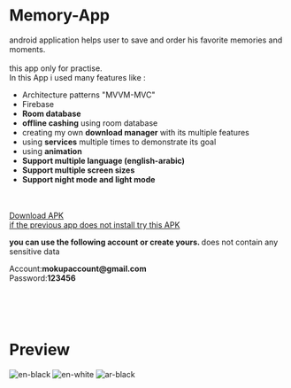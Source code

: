 # Memory-App
android application helps user to save and order his favorite memories and moments.
</br>
</br>
 this app only for practise.</br>
 In this App i used many features like :
<ul>
  <li>Architecture patterns "MVVM-MVC"</li>
  <li>Firebase</li>
  <li><b>Room database</b></li>
  <li><b>offline cashing</b> using room database</li>
  <li>creating my own <b>download manager</b> with its multiple features</li>
  <li>using <b>services</b> multiple times to demonstrate its goal</li>
  <li>using <b>animation</b> </li>
  <li><b>Support multiple language (english-arabic)</b></li>
  <li><b>Support multiple screen sizes</b></li>
  <li><b>Support night mode and light mode</b></li>
  </ul>
</br>
</br>
<a href="https://www.mediafire.com/file/i6qknco3wb4arqj/Memory_App.apk/file">Download APK</a>
</br>
<a href="https://www.mediafire.com/file/umyl8fz89vxxzl9/Memory-App.apk/file">if the previous app does not install try this APK</a>
</br>
<p><b>you can use the following account or create yours. </b>does not contain any sensitive data<p>
<P>Account:<b>mokupaccount@gmail.com</b> </br>Password:<b>123456</b></P>

</br>
</br>

</br>


<H1>Preview</H1>

![en-black](https://user-images.githubusercontent.com/86929622/133644330-5f33cdf3-cf7c-4f07-9891-f721dbe29673.png)
![en-white](https://user-images.githubusercontent.com/86929622/133644399-3cf38334-57eb-4832-b53e-4463e8ce1fe3.png)
![ar-black](https://user-images.githubusercontent.com/86929622/133644451-5d3eee9d-b826-4163-8e8f-34cbdb88f82d.png)






